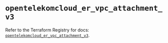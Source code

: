 # `opentelekomcloud_er_vpc_attachment_v3`

Refer to the Terraform Registry for docs: [`opentelekomcloud_er_vpc_attachment_v3`](https://registry.terraform.io/providers/opentelekomcloud/opentelekomcloud/1.36.31/docs/resources/er_vpc_attachment_v3).
